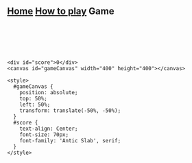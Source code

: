 ## [Home](https://hydra19.github.io) [How to play](https://hydra19.github.io/HowToPlay.html) Game

<br> </br>
<br>
<br>

<html>
  <head>
  	<title>Snake Game</title>
    <link href="https://fonts.googleapis.com/css?family=Antic+Slab" rel="stylesheet">

  </head>

  <body>

    <div id="score">0</div>
    <canvas id="gameCanvas" width="400" height="400"></canvas>

    <style>
      #gameCanvas {
        position: absolute;
        top: 50%;
        left: 50%;
        transform: translate(-50%, -50%);
      }
      #score {
        text-align: Center;
        font-size: 70px;
        font-family: 'Antic Slab', serif;
      }
    </style>
  </body>

  <script>
    const GAME_SPEED = 60;
    const CANVAS_BORDER_COLOUR = 'black';
    const CANVAS_BACKGROUND_COLOUR = "white";
    const SNAKE_COLOUR = 'Blue';
    const SNAKE_BORDER_COLOUR = 'Black';
    const FOOD_COLOUR = 'Yellow';
    const FOOD_BORDER_COLOUR = 'Orange';
    let snake = [
      {x: 150, y: 150},
      {x: 140, y: 150},
      {x: 130, y: 150},
      {x: 120, y: 150},
      {x: 110, y: 150}
    ]
    // The user's score
    let score = 0;
    // When set to true the snake is changing direction
    let changingDirection = false;
    // Food x-coordinate
    let foodX;
    // Food y-coordinate
    let foodY;
    // Horizontal velocity
    let dx = 10;
    // Vertical velocity
    let dy = 0;
    // Get the canvas element
    const gameCanvas = document.getElementById("gameCanvas");
    // Return a two dimensional drawing context
    const ctx = gameCanvas.getContext("2d");
    // Start game
    main();
    // Create the first food location
    createFood();
    // Call changeDirection whenever a key is pressed
    document.addEventListener("keydown", changeDirection);
    /**
     * Main function of the game
     * called repeatedly to advance the game
     */
    function main() {
      // If the game ended return early to stop game
      if (didGameEnd()) return;
      setTimeout(function onTick() {
        changingDirection = false;
        clearCanvas();
        drawFood();
        advanceSnake();
        drawSnake();
        // Call game again
        main();
      }, GAME_SPEED)
    }
    /**
     * Change the background colour of the canvas to CANVAS_BACKGROUND_COLOUR and
     * draw a border around it
     */
    function clearCanvas() {
      //  Select the colour to fill the drawing
      ctx.fillStyle = CANVAS_BACKGROUND_COLOUR;
      //  Select the colour for the border of the canvas
      ctx.strokestyle = CANVAS_BORDER_COLOUR;
      // Draw a "filled" rectangle to cover the entire canvas
      ctx.fillRect(0, 0, gameCanvas.width, gameCanvas.height);
      // Draw a "border" around the entire canvas
      ctx.strokeRect(0, 0, gameCanvas.width, gameCanvas.height);
    }
    /**
     * Draw the food on the canvas
     */
    function drawFood() {
      ctx.fillStyle = FOOD_COLOUR;
      ctx.strokestyle = FOOD_BORDER_COLOUR;
      ctx.fillRect(foodX, foodY, 10, 10);
      ctx.strokeRect(foodX, foodY, 10, 10);
    }
    /**
     * Advances the snake by changing the x-coordinates of its parts
     * according to the horizontal velocity and the y-coordinates of its parts
     * according to the vertical veolocity
     */
    function advanceSnake() {
      // Create the new Snake's head
      const head = {x: snake[0].x + dx, y: snake[0].y + dy};
      // Add the new head to the beginning of snake body
      snake.unshift(head);
      const didEatFood = snake[0].x === foodX && snake[0].y === foodY;
      if (didEatFood) {
        // Increase score
        score += 10;
        // Display score on screen
        document.getElementById('score').innerHTML = score;
        // Generate new food location
        createFood();
      } else {
        // Remove the last part of snake body
        snake.pop();
      }
    }
    /**
     * Returns true if the head of the snake touched another part of the game
     * or any of the walls
     */
    function didGameEnd() {
      for (let i = 4; i < snake.length; i++) {
        if (snake[i].x === snake[0].x && snake[i].y === snake[0].y) return true
      }
      const hitLeftWall = snake[0].x < 0;
      const hitRightWall = snake[0].x > gameCanvas.width - 10;
      const hitToptWall = snake[0].y < 0;
      const hitBottomWall = snake[0].y > gameCanvas.height - 10;
      return hitLeftWall || hitRightWall || hitToptWall || hitBottomWall
    }
    /**
     * Generates a random number that is a multiple of 10 given a minumum
     * and a maximum number
     * @param { number } min - The minimum number the random number can be
     * @param { number } max - The maximum number the random number can be
     */
    function randomTen(min, max) {
      return Math.round((Math.random() * (max-min) + min) / 10) * 10;
    }
    /**
     * Creates random set of coordinates for the snake food.
     */
    function createFood() {
      // Generate a random number the food x-coordinate
      foodX = randomTen(0, gameCanvas.width - 10);
      // Generate a random number for the food y-coordinate
      foodY = randomTen(0, gameCanvas.height - 10);
      // if the new food location is where the snake currently is, generate a new food location
      snake.forEach(function isFoodOnSnake(part) {
        const foodIsoNsnake = part.x == foodX && part.y == foodY;
        if (foodIsoNsnake) createFood();
      });
    }
    /**
     * Draws the snake on the canvas
     */
    function drawSnake() {
      // loop through the snake parts drawing each part on the canvas
      snake.forEach(drawSnakePart)
    }
    /**
     * Draws a part of the snake on the canvas
     * @param { object } snakePart - The coordinates where the part should be drawn
     */
    function drawSnakePart(snakePart) {
      // Set the colour of the snake part
      ctx.fillStyle = SNAKE_COLOUR;
      // Set the border colour of the snake part
      ctx.strokestyle = SNAKE_BORDER_COLOUR;
      // Draw a "filled" rectangle to represent the snake part at the coordinates
      // the part is located
      ctx.fillRect(snakePart.x, snakePart.y, 10, 10);
      // Draw a border around the snake part
      ctx.strokeRect(snakePart.x, snakePart.y, 10, 10);
    }
    /**
     * Changes the vertical and horizontal velocity of the snake according to the
     * key that was pressed.
     * The direction cannot be switched to the opposite direction, to prevent the snake
     * from reversing
     * For example if the the direction is 'right' it cannot become 'left'
     * @param { object } event - The keydown event
     */
    function changeDirection(event) {
      const LEFT_KEY = 37;
      const RIGHT_KEY = 39;
      const UP_KEY = 38;
      const DOWN_KEY = 40;
      /**
       * Prevent the snake from reversing
       * Example scenario:
       * Snake is moving to the right. User presses down and immediately left
       * and the snake immediately changes direction without taking a step down first
       */
      if (changingDirection) return;
      changingDirection = true;
      const keyPressed = event.keyCode;
      const goingUp = dy === -10;
      const goingDown = dy === 10;
      const goingRight = dx === 10;
      const goingLeft = dx === -10;
      if (keyPressed === LEFT_KEY && !goingRight) {
        dx = -10;
        dy = 0;
      }
      if (keyPressed === UP_KEY && !goingDown) {
        dx = 0;
        dy = -10;
      }
      if (keyPressed === RIGHT_KEY && !goingLeft) {
        dx = 10;
        dy = 0;
      }
      if (keyPressed === DOWN_KEY && !goingUp) {
        dx = 0;
        dy = 10;
      }
    }
  </script>
</html>

